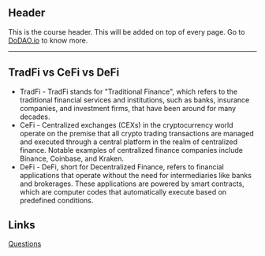 ## Header
This is the course header. This will be added on top of every page. Go to [DoDAO.io](https://www.dodao.io) to know more.

---

## TradFi vs CeFi vs DeFi
 
- TradFi - TradFi stands for "Traditional Finance", which refers to the traditional financial services and institutions, such as banks, insurance companies, and investment firms, that have been around for many decades. 
- CeFi - Centralized exchanges (CEXs) in the cryptocurrency world operate on the premise that all crypto trading transactions are managed and executed through a central platform in the realm of centralized finance. Notable examples of centralized finance companies include Binance, Coinbase, and Kraken.
- DeFi - DeFi, short for Decentralized Finance, refers to financial applications that operate without the need for intermediaries like banks and brokerages. These applications are powered by smart contracts, which are computer codes that automatically execute based on predefined conditions.


## Links




[Questions](./../../generated/questions/tradfi-vs-cefi-vs-defi.md)